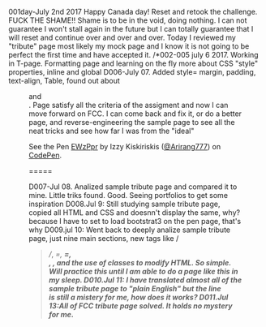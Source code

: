 001day-July 2nd 2017 Happy Canada day! Reset and retook the challenge.   FUCK THE SHAME!!  Shame is to be in the void, doing nothing.  I can not guarantee I won't stall again in the future but I can totally guarantee that I will reset and continue over and over and over.  Today I reviewed my "tribute" page most likely my mock page and I know it is not going to be perfect the first time and have accepted it.
/*002-005 july 6 2017.  Working in T-page.  Formatting page and learning on the fly more about CSS "style" properties, inline and global
D006-July 07.  Added style= margin, padding, text-align, Table, found out about <figure> and <figcaption>.  Page satisfy all the criteria of the assigment and now I can move forward on FCC.  I can come back and fix it, or do a better page, and reverse-engineering the sample page to see all the neat tricks and see how far I was from the "ideal" <p data-height="265" data-theme-id="0" data-slug-hash="EWzPpr" data-default-tab="html,result" data-user="Arirang777" data-embed-version="2" data-pen-title="EWzPpr" class="codepen">See the Pen <a href="https://codepen.io/Arirang777/pen/EWzPpr/">EWzPpr</a> by Izzy Kiskiriskis (<a href="https://codepen.io/Arirang777">@Arirang777</a>) on <a href="https://codepen.io">CodePen</a>.</p>
<script async src="https://production-assets.codepen.io/assets/embed/ei.js"></script>=====
D007-Jul 08.  Analized sample tribute page and compared it to mine.  Little triks found. Good.   Seeing portfolios to get some inspiration
D008.Jul 9:  Still studying sample tribute page, copied all HTML and CSS and doesnn't display the same, why? because I have to set to load bootstrat3 on the pen page, that's why
D009.jul 10: Went back to deeply analize sample tribute page, just nine main sections, new tags like /*<blockquote>/*, <em>=<i>, <strong>=<b>, <footer>, <cite>, and the use of classes to modify HTML.  So simple.  Will practice this until I am able to do a page like this in my sleep.
D010.Jul 11: I have translated almost all of the sample tribute page to "plain English" but the line <div class="col-xs-12 col-sm-10 col-sm-offset-1 col-md-8 col-md-offset-2"> is still a mistery for me, how does it works?
D011.Jul 13:All of FCC tribute page solved.  It holds no mystery for me.
